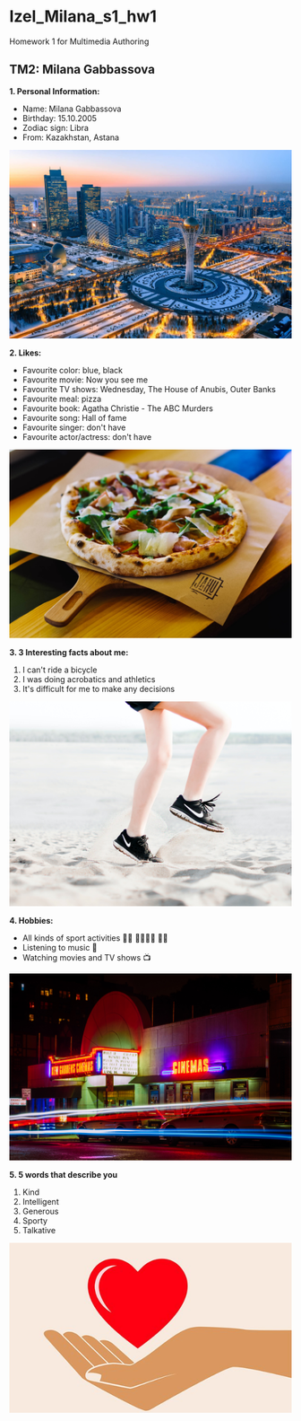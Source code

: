 # Izel_Milana_s1_hw1
Homework 1 for Multimedia Authoring

## TM2: Milana Gabbassova ##
**1. Personal Information:**
* Name: Milana Gabbassova
* Birthday: 15.10.2005
* Zodiac sign: Libra
* From: Kazakhstan, Astana


![My-Hometown](images/astana.jpg)

**2. Likes:**
* Favourite color: blue, black
* Favourite movie: Now you see me
* Favourite TV shows: Wednesday, The House of Anubis, Outer Banks
* Favourite meal: pizza
* Favourite book: Agatha Christie - The ABC Murders
* Favourite song: Hall of fame
* Favourite singer: don't have
* Favourite actor/actress: don't have


![Pizza](images/pizza.jpg)


**3. 3 Interesting facts about me:**
1. I can't ride a bicycle
2. I was doing acrobatics and athletics
3. It's difficult for me to make any decisions


![Running](images/running.jpg)

**4. Hobbies:**
* All kinds of sport activities :woman_cartwheeling: :running_woman::basketball_woman: :woman_playing_handball:
* Listening to music :musical_score:	
* Watching movies and TV shows :tv:


![Watching-movies](images/movie.jpg)

**5. 5 words that describe you**
1. Kind 
2. Intelligent
3. Generous
4. Sporty
5. Talkative


![Kindness](images/kind.jpeg)